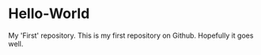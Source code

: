 # Hello-World
My 'First' repository. 
This is my first repository on Github.
Hopefully it goes well.
